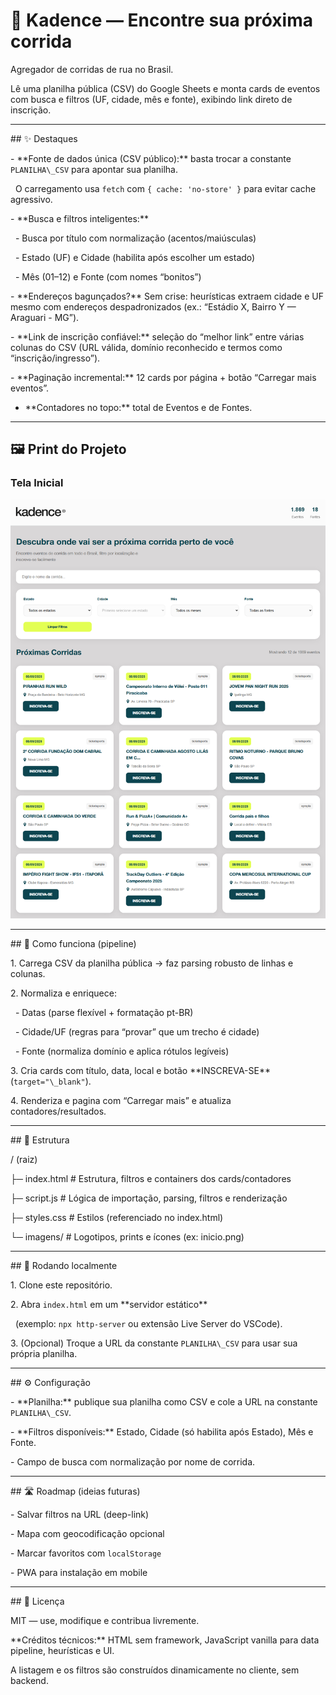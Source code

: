 # 🏃 Kadence — Encontre sua próxima corrida



Agregador de corridas de rua no Brasil.  



Lê uma planilha pública (CSV) do Google Sheets e monta cards de eventos com busca e filtros (UF, cidade, mês e fonte), exibindo link direto de inscrição.



---



\## ✨ Destaques



\- \*\*Fonte de dados única (CSV público):\*\* basta trocar a constante `PLANILHA\_CSV` para apontar sua planilha.  

&nbsp; O carregamento usa `fetch` com `{ cache: 'no-store' }` para evitar cache agressivo.



\- \*\*Busca e filtros inteligentes:\*\*

&nbsp; - Busca por título com normalização (acentos/maiúsculas)

&nbsp; - Estado (UF) e Cidade (habilita após escolher um estado)

&nbsp; - Mês (01–12) e Fonte (com nomes “bonitos”)



\- \*\*Endereços bagunçados?\*\* Sem crise: heurísticas extraem cidade e UF mesmo com endereços despadronizados (ex.: “Estádio X, Bairro Y — Araguari - MG”).



\- \*\*Link de inscrição confiável:\*\* seleção do “melhor link” entre várias colunas do CSV (URL válida, domínio reconhecido e termos como “inscrição/ingresso”).



\- \*\*Paginação incremental:\*\* 12 cards por página + botão “Carregar mais eventos”.



- \*\*Contadores no topo:\*\* total de Eventos e de Fontes.



---



## 🖼️ Print do Projeto



### Tela Inicial



![Tela Inicial](imagens/inicio.png)



---



\## 🧠 Como funciona (pipeline)



1\. Carrega CSV da planilha pública → faz parsing robusto de linhas e colunas.  

2\. Normaliza e enriquece:

&nbsp;  - Datas (parse flexível + formatação pt-BR)

&nbsp;  - Cidade/UF (regras para “provar” que um trecho é cidade)

&nbsp;  - Fonte (normaliza domínio e aplica rótulos legíveis)

3\. Cria cards com título, data, local e botão \*\*INSCREVA-SE\*\* (`target="\_blank"`).

4\. Renderiza e pagina com “Carregar mais” e atualiza contadores/resultados.



---



\## 📁 Estrutura



/ (raiz)

├─ index.html # Estrutura, filtros e containers dos cards/contadores

├─ script.js # Lógica de importação, parsing, filtros e renderização

├─ styles.css # Estilos (referenciado no index.html)

└─ imagens/ # Logotipos, prints e ícones (ex: inicio.png)



---



\## 🧪 Rodando localmente



1\. Clone este repositório.

2\. Abra `index.html` em um \*\*servidor estático\*\*  

&nbsp;  (exemplo: `npx http-server` ou extensão Live Server do VSCode).

3\. (Opcional) Troque a URL da constante `PLANILHA\_CSV` para usar sua própria planilha.



---



\## ⚙️ Configuração



\- \*\*Planilha:\*\* publique sua planilha como CSV e cole a URL na constante `PLANILHA\_CSV`.

\- \*\*Filtros disponíveis:\*\* Estado, Cidade (só habilita após Estado), Mês e Fonte.

\- Campo de busca com normalização por nome de corrida.



---



\## 🛣️ Roadmap (ideias futuras)



\- Salvar filtros na URL (deep-link)

\- Mapa com geocodificação opcional

\- Marcar favoritos com `localStorage`

\- PWA para instalação em mobile



---



\## 🪪 Licença



MIT — use, modifique e contribua livremente.



\*\*Créditos técnicos:\*\* HTML sem framework, JavaScript vanilla para data pipeline, heurísticas e UI.  

A listagem e os filtros são construídos dinamicamente no cliente, sem backend.



